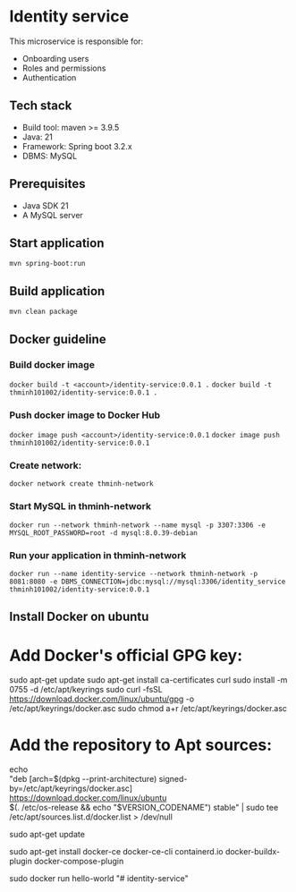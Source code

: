 # Identity service
This microservice is responsible for:
* Onboarding users
* Roles and permissions
* Authentication

## Tech stack
* Build tool: maven >= 3.9.5
* Java: 21
* Framework: Spring boot 3.2.x
* DBMS: MySQL

## Prerequisites
* Java SDK 21
* A MySQL server

## Start application
`mvn spring-boot:run`

## Build application
`mvn clean package`

## Docker guideline
### Build docker image
`docker build -t <account>/identity-service:0.0.1 .`
`docker build -t thminh101002/identity-service:0.0.1 .`
### Push docker image to Docker Hub
`docker image push <account>/identity-service:0.0.1`
`docker image push thminh101002/identity-service:0.0.1`
### Create network:
`docker network create thminh-network`
### Start MySQL in thminh-network
`docker run --network thminh-network --name mysql -p 3307:3306 -e MYSQL_ROOT_PASSWORD=root -d mysql:8.0.39-debian`
### Run your application in thminh-network
`docker run --name identity-service --network thminh-network -p 8081:8080 -e DBMS_CONNECTION=jdbc:mysql://mysql:3306/identity_service thminh101002/identity-service:0.0.1`

## Install Docker on ubuntu

# Add Docker's official GPG key:
sudo apt-get update
sudo apt-get install ca-certificates curl
sudo install -m 0755 -d /etc/apt/keyrings
sudo curl -fsSL https://download.docker.com/linux/ubuntu/gpg -o /etc/apt/keyrings/docker.asc
sudo chmod a+r /etc/apt/keyrings/docker.asc

# Add the repository to Apt sources:
echo \
"deb [arch=$(dpkg --print-architecture) signed-by=/etc/apt/keyrings/docker.asc] https://download.docker.com/linux/ubuntu \
$(. /etc/os-release && echo "$VERSION_CODENAME") stable" | sudo tee /etc/apt/sources.list.d/docker.list > /dev/null

sudo apt-get update

sudo apt-get install docker-ce docker-ce-cli containerd.io docker-buildx-plugin docker-compose-plugin

sudo docker run hello-world
"# identity-service" 
